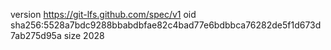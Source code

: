 version https://git-lfs.github.com/spec/v1
oid sha256:5528a7bdc9288bbabdbfae82c4bad77e6bdbbca76282de5f1d673d7ab275d95a
size 2028
